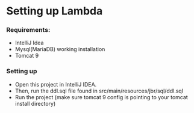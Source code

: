 # Setting up Lambda

### Requirements:
- IntelliJ Idea
- Mysql(MariaDB) working installation
- Tomcat 9

### Setting up
- Open this project in IntelliJ IDEA.
- Then, run the ddl.sql file found in src/main/resources/jbr/sql/ddl.sql
- Run the project (make sure tomcat 9 config is pointing to your tomcat install directory)


